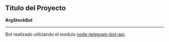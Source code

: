 ## Titulo del Proyecto

**ArgStockBot**

<hr>

Bot realizado utilizando el modulo
[node-telegram-bot-api](https://www.npmjs.com/package/node-telegram-bot-api).
